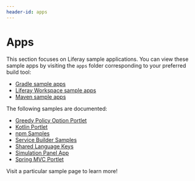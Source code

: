 ```yaml
---
header-id: apps
---
```


# Apps

This section focuses on Liferay sample applications. You can view these sample
apps by visiting the `apps` folder corresponding to your preferred build tool:

- [Gradle sample apps](https://github.com/liferay/liferay-blade-samples/tree/7.0/gradle/apps)
- [Liferay Workspace sample apps](https://github.com/liferay/liferay-blade-samples/tree/7.0/liferay-workspace/apps)
- [Maven sample apps](https://github.com/liferay/liferay-blade-samples/tree/7.0/maven/apps)

The following samples are documented:

- [Greedy Policy Option Portlet](greedy-policy-option-portlet)
- [Kotlin Portlet](kotlin-portlet)
- [npm Samples](npm-samples)
- [Service Builder Samples](service-builder-samples)
- [Shared Language Keys](shared-language-keys)
- [Simulation Panel App](simulation-panel-app)
- [Spring MVC Portlet](spring-mvc-portlet)

Visit a particular sample page to learn more!
